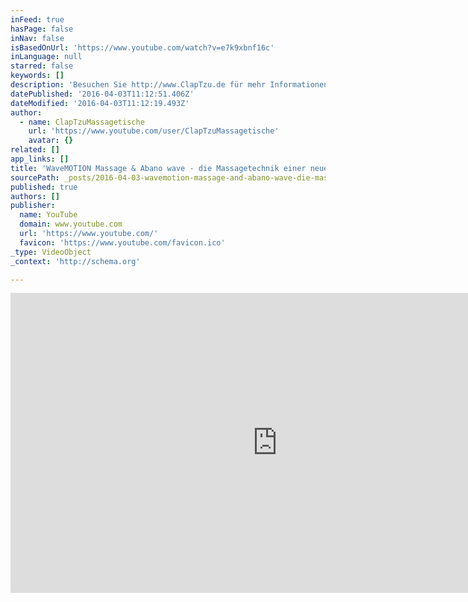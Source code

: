 ```yaml
---
inFeed: true
hasPage: false
inNav: false
isBasedOnUrl: 'https://www.youtube.com/watch?v=e7k9xbnf16c'
inLanguage: null
starred: false
keywords: []
description: 'Besuchen Sie http://www.ClapTzu.de für mehr Informationen! WaveMOTION ist eine völlig neue Form der Wellnessbehandlung! Schweben - schwingen - wie im warmen Wasser; besser kann man das Gefühl einer WaveMOTION-Behandlung auf der dazu gehörigen Massageliege Abano wave nicht beschreiben. Die Behandlungstechnik WaveMOTION erzielt eine Tiefenentspannung, wie man sie sonst nur von der Wasserarbeit her kennt.'
datePublished: '2016-04-03T11:12:51.406Z'
dateModified: '2016-04-03T11:12:19.493Z'
author:
  - name: ClapTzuMassagetische
    url: 'https://www.youtube.com/user/ClapTzuMassagetische'
    avatar: {}
related: []
app_links: []
title: 'WaveMOTION Massage & Abano wave - die Massagetechnik einer neuen Generation'
sourcePath: _posts/2016-04-03-wavemotion-massage-and-abano-wave-die-massagetechnik-einer-n.md
published: true
authors: []
publisher:
  name: YouTube
  domain: www.youtube.com
  url: 'https://www.youtube.com/'
  favicon: 'https://www.youtube.com/favicon.ico'
_type: VideoObject
_context: 'http://schema.org'

---
```

<iframe src="https://cdn.embedly.com/widgets/media.html?src=https%3A%2F%2Fwww.youtube.com%2Fembed%2Fe7k9xbnf16c%3Ffeature%3Doembed&amp;url=https%3A%2F%2Fwww.youtube.com%2Fwatch%3Fv%3De7k9xbnf16c&amp;image=https%3A%2F%2Fi.ytimg.com%2Fvi%2Fe7k9xbnf16c%2Fhqdefault.jpg&amp;key=b7d04c9b404c499eba89ee7072e1c4f7&amp;type=text%2Fhtml&amp;schema=youtube" width="854" height="480" scrolling="no" frameborder="0" allowfullscreen="allowfullscreen" style=""></iframe>